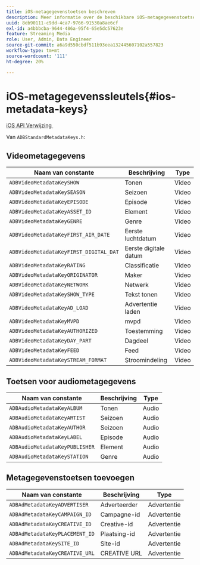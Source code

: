 ```yaml
---
title: iOS-metagegevenstoetsen beschreven
description: Meer informatie over de beschikbare iOS-metagegevenstoetsen.
uuid: 8eb90111-c9dd-4ca7-9766-91530a8ae6cf
exl-id: a4bbbcba-9644-486a-95f4-65e5dc57623e
feature: Streaming Media
role: User, Admin, Data Engineer
source-git-commit: a6a9d550cbdf511b93eea132445607102a557823
workflow-type: tm+mt
source-wordcount: '111'
ht-degree: 20%

---
```


# iOS-metagegevenssleutels{#ios-metadata-keys}

[&#x200B; iOS API Verwijzing &#x200B;](https://adobe-marketing-cloud.github.io/media-sdks/reference/ios/)

Van `ADBStandardMetadataKeys.h`:

## Videometagegevens

| Naam van constante | Beschrijving | Type |
|---|---|---|
| `ADBVideoMetadataKeySHOW` | Tonen | Video |
| `ADBVideoMetadataKeySEASON` | Seizoen | Video |
| `ADBVideoMetadataKeyEPISODE` | Episode | Video |
| `ADBVideoMetadataKeyASSET_ID` | Element | Video |
| `ADBVideoMetadataKeyGENRE` | Genre | Video |
| `ADBVideoMetadataKeyFIRST_AIR_DATE` | Eerste luchtdatum | Video |
| `ADBVideoMetadataKeyFIRST_DIGITAL_DAT` | Eerste digitale datum | Video |
| `ADBVideoMetadataKeyRATING` | Classificatie | Video |
| `ADBVideoMetadataKeyORIGINATOR` | Maker | Video |
| `ADBVideoMetadataKeyNETWORK` | Netwerk | Video |
| `ADBVideoMetadataKeySHOW_TYPE` | Tekst tonen | Video |
| `ADBVideoMetadataKeyAD_LOAD` | Advertentie laden | Video |
| `ADBVideoMetadataKeyMVPD` | mvpd | Video |
| `ADBVideoMetadataKeyAUTHORIZED` | Toestemming | Video |
| `ADBVideoMetadataKeyDAY_PART` | Dagdeel | Video |
| `ADBVideoMetadataKeyFEED` | Feed | Video |
| `ADBVideoMetadataKeySTREAM_FORMAT` | Stroomindeling | Video |

## Toetsen voor audiometagegevens

| Naam van constante | Beschrijving | Type |
|---|---|---|
| `ADBAudioMetadataKeyALBUM` | Tonen | Audio |
| `ADBAudioMetadataKeyARTIST` | Seizoen | Audio |
| `ADBAudioMetadataKeyAUTHOR` | Seizoen | Audio |
| `ADBAudioMetadataKeyLABEL` | Episode | Audio |
| `ADBAudioMetadataKeyPUBLISHER` | Element | Audio |
| `ADBAudioMetadataKeySTATION` | Genre | Audio |

## Metagegevenstoetsen toevoegen

| Naam van constante | Beschrijving | Type |
|---|---|---|
| `ADBAdMetadataKeyADVERTISER` | Adverteerder | Advertentie |
| `ADBAdMetadataKeyCAMPAIGN_ID` | Campagne-id | Advertentie |
| `ADBAdMetadataKeyCREATIVE_ID` | Creative-id | Advertentie |
| `ADBAdMetadataKeyPLACEMENT_ID` | Plaatsing-id | Advertentie |
| `ADBAdMetadataKeySITE_ID` | Site-id | Advertentie |
| `ADBAdMetadataKeyCREATIVE_URL` | CREATIVE URL | Advertentie |

